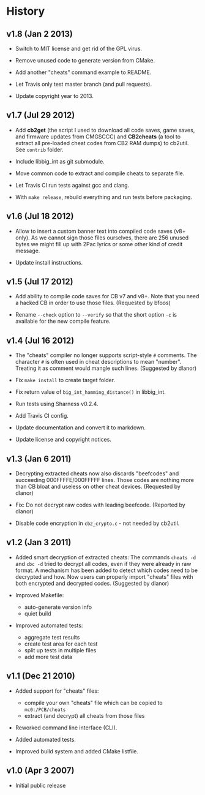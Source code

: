 History
=======


v1.8 (Jan 2 2013)
-----------------

* Switch to MIT license and get rid of the GPL virus.

* Remove unused code to generate version from CMake.

* Add another "cheats" command example to README.

* Let Travis only test master branch (and pull requests).

* Update copyright year to 2013.


v1.7 (Jul 29 2012)
------------------

* Add **cb2get** (the script I used to download all code saves, game saves, and
  firmware updates from CMGSCCC) and **CB2cheats** (a tool to extract all
  pre-loaded cheat codes from CB2 RAM dumps) to cb2util. See `contrib` folder.

* Include libbig_int as git submodule.

* Move common code to extract and compile cheats to separate file.

* Let Travis CI run tests against gcc and clang.

* With `make release`, rebuild everything and run tests before packaging.


v1.6 (Jul 18 2012)
------------------

* Allow to insert a custom banner text into compiled code saves (v8+ only).
  As we cannot sign those files ourselves, there are 256 unused bytes we might
  fill up with 2Pac lyrics or some other kind of credit message.

* Update install instructions.


v1.5 (Jul 17 2012)
------------------

* Add ability to compile code saves for CB v7 and v8+. Note that you need a
  hacked CB in order to use those files. (Requested by bfoos)

* Rename `--check` option to `--verify` so that the short option `-c` is
  available for the new compile feature.


v1.4 (Jul 16 2012)
------------------

* The "cheats" compiler no longer supports script-style `#` comments. The
  character `#` is often used in cheat descriptions to mean "number".
  Treating it as comment would mangle such lines. (Suggested by dlanor)

* Fix `make install` to create target folder.

* Fix return value of `big_int_hamming_distance()` in libbig_int.

* Run tests using Sharness v0.2.4.

* Add Travis CI config.

* Update documentation and convert it to markdown.

* Update license and copyright notices.


v1.3 (Jan 6 2011)
-----------------

* Decrypting extracted cheats now also discards "beefcodes" and succeeding
  000FFFFE/000FFFFF lines. Those codes are nothing more than CB bloat and
  useless on other cheat devices. (Requested by dlanor)

* Fix: Do not decrypt raw codes with leading beefcode. (Reported by dlanor)

* Disable code encryption in `cb2_crypto.c` - not needed by cb2util.


v1.2 (Jan 3 2011)
-----------------

* Added smart decryption of extracted cheats:
  The commands `cheats -d` and `cbc -d` tried to decrypt all codes, even if
  they were already in raw format. A mechanism has been added to detect which
  codes need to be decrypted and how. Now users can properly import "cheats"
  files with both encrypted and decrypted codes. (Suggested by dlanor)

* Improved Makefile:
  - auto-generate version info
  - quiet build

* Improved automated tests:
  - aggregate test results
  - create test area for each test
  - split up tests in multiple files
  - add more test data


v1.1 (Dec 21 2010)
------------------

* Added support for "cheats" files:
  - compile your own "cheats" file which can be copied to `mc0:/PCB/cheats`
  - extract (and decrypt) all cheats from those files

* Reworked command line interface (CLI).

* Added automated tests.

* Improved build system and added CMake listfile.


v1.0 (Apr 3 2007)
-----------------

* Initial public release
